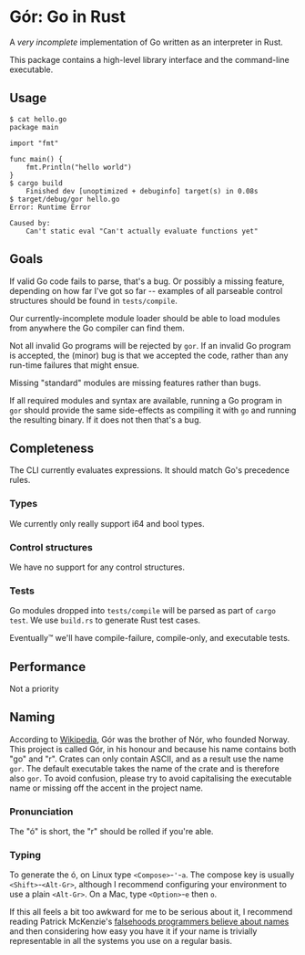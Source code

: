 # Gór: Go in Rust

A _very incomplete_ implementation of Go written as an interpreter in Rust.

This package contains a high-level library interface and the command-line executable.

## Usage

```text
$ cat hello.go
package main

import "fmt"

func main() {
    fmt.Println("hello world")
}
$ cargo build
    Finished dev [unoptimized + debuginfo] target(s) in 0.08s
$ target/debug/gor hello.go
Error: Runtime Error

Caused by:
    Can't static eval "Can't actually evaluate functions yet"
```

## Goals

If valid Go code fails to parse, that's a bug.
Or possibly a missing feature, depending on how far I've got so far -- examples of all parseable control structures should be found in `tests/compile`.

Our currently-incomplete module loader should be able to load modules from anywhere the Go compiler can find them.

Not all invalid Go programs will be rejected by `gor`.
If an invalid Go program is accepted, the (minor) bug is that we accepted the code, rather than any run-time failures that might ensue.

Missing "standard" modules are missing features rather than bugs.

If all required modules and syntax are available, running a Go program in `gor` should provide the same side-effects as compiling it with `go` and running the resulting binary.
If it does not then that's a bug.

## Completeness

The CLI currently evaluates expressions.
It should match Go's precedence rules.

### Types

We currently only really support i64 and bool types.

### Control structures

We have no support for any control structures.

### Tests

Go modules dropped into `tests/compile` will be parsed as part of `cargo test`.
We use `build.rs` to generate Rust test cases.

Eventually™ we'll have compile-failure, compile-only, and executable tests.

## Performance

Not a priority

## Naming

According to [Wikipedia], Gór was the brother of Nór, who founded Norway.
This project is called Gór, in his honour and because his name contains both "go" and "r".
Crates can only contain ASCII, and as a result use the name `gor`.
The default executable takes the name of the crate and is therefore also `gor`.
To avoid confusion, please try to avoid capitalising the executable name or missing off the accent in the project name.

[Wikipedia]: https://en.wikipedia.org/wiki/N%C3%B3r

### Pronunciation

The "ó" is short, the "r" should be rolled if you're able.

### Typing

To generate the ó, on Linux type `<Compose>`-`'`-`a`.
The compose key is usually `<Shift>`-`<Alt-Gr>`, although I recommend configuring your environment to use a plain `<Alt-Gr>`.
On a Mac, type `<Option>`-`e` then `o`.

If this all feels a bit too awkward for me to be serious about it, I recommend reading Patrick McKenzie's [falsehoods programmers believe about names] and then considering how easy you have it if your name is trivially representable in all the systems you use on a regular basis.

[falsehoods programmers believe about names]: https://www.kalzumeus.com/2010/06/17/falsehoods-programmers-believe-about-names/
